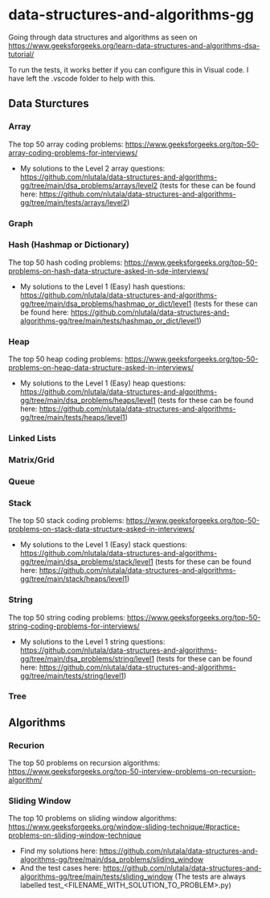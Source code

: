 # data-structures-and-algorithms-gg
Going through data structures and algorithms as seen on https://www.geeksforgeeks.org/learn-data-structures-and-algorithms-dsa-tutorial/

To run the tests, it works better if you can configure this in Visual code. I have left the .vscode folder to help with this.

## Data Sturctures

### Array
The top 50 array coding problems: https://www.geeksforgeeks.org/top-50-array-coding-problems-for-interviews/

* My solutions to the Level 2 array questions: https://github.com/nlutala/data-structures-and-algorithms-gg/tree/main/dsa_problems/arrays/level2 (tests for these can be found here: https://github.com/nlutala/data-structures-and-algorithms-gg/tree/main/tests/arrays/level2)


### Graph


### Hash (Hashmap or Dictionary)
The top 50 hash coding problems: https://www.geeksforgeeks.org/top-50-problems-on-hash-data-structure-asked-in-sde-interviews/

* My solutions to the Level 1 (Easy) hash questions: https://github.com/nlutala/data-structures-and-algorithms-gg/tree/main/dsa_problems/hashmap_or_dict/level1 (tests for these can be found here: https://github.com/nlutala/data-structures-and-algorithms-gg/tree/main/tests/hashmap_or_dict/level1)


### Heap
The top 50 heap coding problems: https://www.geeksforgeeks.org/top-50-problems-on-heap-data-structure-asked-in-interviews/

* My solutions to the Level 1 (Easy) heap questions: https://github.com/nlutala/data-structures-and-algorithms-gg/tree/main/dsa_problems/heaps/level1 (tests for these can be found here: https://github.com/nlutala/data-structures-and-algorithms-gg/tree/main/tests/heaps/level1)


### Linked Lists
### Matrix/Grid
### Queue


### Stack
The top 50 stack coding problems: https://www.geeksforgeeks.org/top-50-problems-on-stack-data-structure-asked-in-interviews/

* My solutions to the Level 1 (Easy) stack questions: https://github.com/nlutala/data-structures-and-algorithms-gg/tree/main/dsa_problems/stack/level1 (tests for these can be found here: https://github.com/nlutala/data-structures-and-algorithms-gg/tree/main/stack/heaps/level1)


### String
The top 50 string coding problems: https://www.geeksforgeeks.org/top-50-string-coding-problems-for-interviews/

* My solutions to the Level 1 string questions: https://github.com/nlutala/data-structures-and-algorithms-gg/tree/main/dsa_problems/string/level1 (tests for these can be found here: https://github.com/nlutala/data-structures-and-algorithms-gg/tree/main/tests/string/level1)


### Tree

## Algorithms

### Recurion
The top 50 problems on recursion algorithms: https://www.geeksforgeeks.org/top-50-interview-problems-on-recursion-algorithm/


### Sliding Window
The top 10 problems on sliding window algorithms: https://www.geeksforgeeks.org/window-sliding-technique/#practice-problems-on-sliding-window-technique

* Find my solutions here: https://github.com/nlutala/data-structures-and-algorithms-gg/tree/main/dsa_problems/sliding_window
* And the test cases here: https://github.com/nlutala/data-structures-and-algorithms-gg/tree/main/tests/sliding_window (The tests are always labelled test_<FILENAME_WITH_SOLUTION_TO_PROBLEM>.py)
